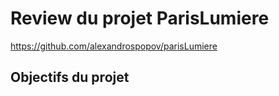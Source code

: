 # Review du projet ParisLumiere


https://github.com/alexandrospopov/parisLumiere

## Objectifs du projet

